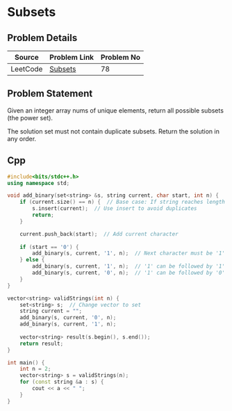 # Subsets

## Problem Details
| Source | Problem Link | Problem No| 
|------------|-------------|-------------|
| LeetCode | [ Subsets ](https://leetcode.com/problems/subsets/description/) | 78 |

## Problem Statement
Given an integer array nums of unique elements, return all possible 
subsets (the power set).

The solution set must not contain duplicate subsets. Return the solution in any order.

## Cpp
```cpp
#include<bits/stdc++.h>
using namespace std;

void add_binary(set<string> &s, string current, char start, int n) {
    if (current.size() == n) {  // Base case: If string reaches length n, add to result
        s.insert(current);  // Use insert to avoid duplicates
        return;
    }

    current.push_back(start);  // Add current character
    
    if (start == '0') {
        add_binary(s, current, '1', n);  // Next character must be '1'
    } else {
        add_binary(s, current, '1', n);  // '1' can be followed by '1'
        add_binary(s, current, '0', n);  // '1' can be followed by '0'
    }
}

vector<string> validStrings(int n) {    
    set<string> s;  // Change vector to set
    string current = "";
    add_binary(s, current, '0', n); 
    add_binary(s, current, '1', n);
    
    vector<string> result(s.begin(), s.end());
    return result;
}

int main() {
    int n = 2;
    vector<string> s = validStrings(n);
    for (const string &a : s) {
        cout << a << " ";
    }
}
